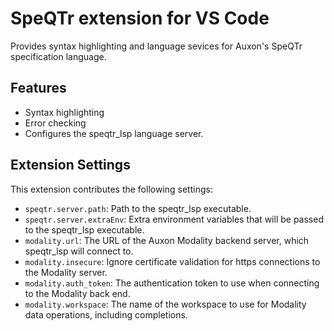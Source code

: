 # SpeQTr extension for VS Code

Provides syntax highlighting and language sevices for Auxon's SpeQTr specification language.

## Features

* Syntax highlighting
* Error checking
* Configures the speqtr_lsp language server.

## Extension Settings

This extension contributes the following settings:

* `speqtr.server.path`: Path to the speqtr_lsp executable.
* `speqtr.server.extraEnv`: Extra environment variables that will be passed to the speqtr_lsp executable.
* `modality.url`: The URL of the Auxon Modality backend server, which speqtr_lsp will connect to.
* `modality.insecure`: Ignore certificate validation for https connections to the Modality server.
* `modality.auth_token`: The authentication token to use when connecting to the Modality back end.
* `modality.workspace`: The name of the workspace to use for Modality data operations, including completions.

